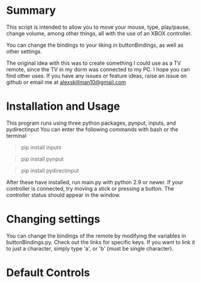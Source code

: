 # Summary
This script is intended to allow you to move your mouse, type, play/pause, 
change volume, among other things, all with the use of an XBOX controller.

You can change the bindings to your liking in buttonBindings, as well as other settings.

The original idea with this was to create something I could use as a TV remote,
since the TV in my dorm was connected to my PC. I hope you can find other uses.
If you have any issues or feature ideas, raise an issue on github or email me at
alexskillman10@gmail.com

# Installation and Usage

This program runs using three python packages, pynput, inputs, and pydirectinput
You can enter the following commands with bash or the terminal 

>pip install inputs

>pip install pynput

>pip install pydirectinput

After these have installed, run main.py with python 2.9 or newer.
If your controller is connected, try moving a stick or pressing a button.
The controller status should appear in the window.

# Changing settings

You can change the bindings of the remote by modifying the variables in buttonBindings.py.
Check out the links for specific keys. If you want to link it to just a character,
simply type 'a', or 'b' (must be single character).

# Default Controls

